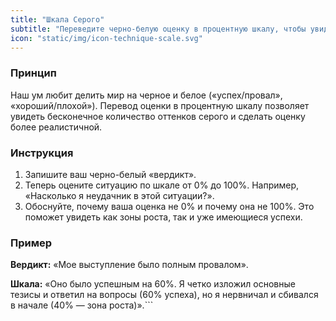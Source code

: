 ```yaml
---
title: "Шкала Серого"
subtitle: "Переведите черно-белую оценку в процентную шкалу, чтобы увидеть нюансы."
icon: "static/img/icon-technique-scale.svg"
---
```


### Принцип
Наш ум любит делить мир на черное и белое («успех/провал», «хороший/плохой»). Перевод оценки в процентную шкалу позволяет увидеть бесконечное количество оттенков серого и сделать оценку более реалистичной.

### Инструкция
1.  Запишите ваш черно-белый «вердикт».
2.  Теперь оцените ситуацию по шкале от 0% до 100%. Например, «Насколько я неудачник в этой ситуации?».
3.  Обоснуйте, почему ваша оценка не 0% и почему она не 100%. Это поможет увидеть как зоны роста, так и уже имеющиеся успехи.

### Пример
**Вердикт:** «Мое выступление было полным провалом».

**Шкала:** «Оно было успешным на 60%. Я четко изложил основные тезисы и ответил на вопросы (60% успеха), но я нервничал и сбивался в начале (40% — зона роста)».```
